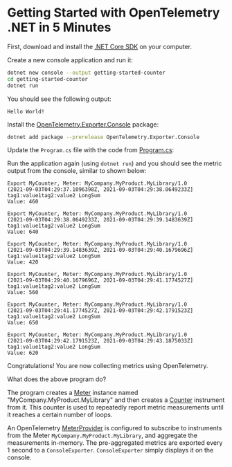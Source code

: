 # Getting Started with OpenTelemetry .NET in 5 Minutes

First, download and install the [.NET Core
SDK](https://dotnet.microsoft.com/download) on your computer.

Create a new console application and run it:

```sh
dotnet new console --output getting-started-counter
cd getting-started-counter
dotnet run
```

You should see the following output:

```text
Hello World!
```

Install the
[OpenTelemetry.Exporter.Console](../../../src/OpenTelemetry.Exporter.Console/README.md)
package:

```sh
dotnet add package --prerelease OpenTelemetry.Exporter.Console
```

Update the `Program.cs` file with the code from [Program.cs](./Program.cs):

Run the application again (using `dotnet run`) and you should see the metric
output from the console, similar to shown below:

<!-- markdownlint-disable MD013 -->
```text
Export MyCounter, Meter: MyCompany.MyProduct.MyLibrary/1.0
(2021-09-03T04:29:37.1096398Z, 2021-09-03T04:29:38.0649233Z] tag1:value1tag2:value2 LongSum
Value: 460

Export MyCounter, Meter: MyCompany.MyProduct.MyLibrary/1.0
(2021-09-03T04:29:38.0649233Z, 2021-09-03T04:29:39.1483639Z] tag1:value1tag2:value2 LongSum
Value: 640

Export MyCounter, Meter: MyCompany.MyProduct.MyLibrary/1.0
(2021-09-03T04:29:39.1483639Z, 2021-09-03T04:29:40.1679696Z] tag1:value1tag2:value2 LongSum
Value: 420

Export MyCounter, Meter: MyCompany.MyProduct.MyLibrary/1.0
(2021-09-03T04:29:40.1679696Z, 2021-09-03T04:29:41.1774527Z] tag1:value1tag2:value2 LongSum
Value: 560

Export MyCounter, Meter: MyCompany.MyProduct.MyLibrary/1.0
(2021-09-03T04:29:41.1774527Z, 2021-09-03T04:29:42.1791523Z] tag1:value1tag2:value2 LongSum
Value: 650

Export MyCounter, Meter: MyCompany.MyProduct.MyLibrary/1.0
(2021-09-03T04:29:42.1791523Z, 2021-09-03T04:29:43.1875033Z] tag1:value1tag2:value2 LongSum
Value: 620
```
<!-- markdownlint-enable MD013 -->

Congratulations! You are now collecting metrics using OpenTelemetry.

What does the above program do?

The program creates a
[Meter](https://github.com/open-telemetry/opentelemetry-specification/blob/main/specification/metrics/api.md#meter)
instance named "MyCompany.MyProduct.MyLibrary" and then creates a
[Counter](https://github.com/open-telemetry/opentelemetry-specification/blob/main/specification/metrics/api.md#counter)
instrument from it. This counter is used to repeatedly report metric
measurements until it reaches a certain number of loops.

An OpenTelemetry
[MeterProvider](https://github.com/open-telemetry/opentelemetry-specification/blob/main/specification/metrics/api.md#meterprovider)
is configured to subscribe to instruments from the Meter
`MyCompany.MyProduct.MyLibrary`, and aggregate the measurements in-memory. The
pre-aggregated metrics are exported every 1 second to a `ConsoleExporter`.
`ConsoleExporter` simply displays it on the console.
